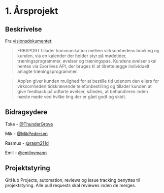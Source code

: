 # 1. Årsprojekt

## Beskrivelse
Fra [visionsdokumentet](https://github.com/emilnymann/1AarsProjekt/blob/master/02%20Requirements%20%26%20Analysis/Visionsdokument.docx):
> FRBSPORT tillader kommunikation mellem virksomhedens booking og kunden, via en kalender der holder styr på mødetider, træningsprogrammer, øvelser og træningspas. Kundens øvelser skal hentes via Exorlives API, der bruges til at tilrettelægge individuelt anlagte træningsprogrammer.

> App’en giver kunden mulighed for at bestille tid udenom den ellers for virksomheden tidskrævende telefonbestilling og tillader kunden at give feedback på udførte øvelser, således, at behandleren inden næste møde ved hvilke ting der er gået godt og skidt.

## Bidragsydere
Toke - [@ThunderGrove](https://github.com/ThunderGrove)

Mik - [@MikPedersen](https://github.com/MikPedersen)

Rasmus - [@rasm211d](https://github.com/rasm211d)

Emil - [@emilnymann](https://github.com/emilnymann)

## Projektstyring
GitHub Projects, automation, reviews og issue tracking benyttes til projektstyring. Alle pull requests skal reviewes inden de merges.
